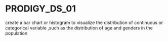 # PRODIGY_DS_01
create a bar chart or histogram to visualize the distribution of continuous or categorical variable ,such as the distribution of age and genders in the population
